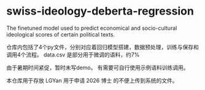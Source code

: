 # swiss-ideology-deberta-regression
The finetuned model used to predict economical and socio-cultural ideological scores of certain political texts. 

仓库内包括了4个py文件，分别对应着回归模型搭建，数据预处理，训练与保存和调用4个流程。
data.csv 是部分用于微调的语料，约7%

由于暑期时间紧促，暂时未写demo。
有需要可自行使用示例语料训练调用。

本仓库用于存放 LGYan 用于申请 2026 博士 的不便上传到系统的文件。
